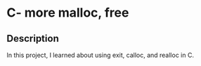 # C- more malloc, free

## Description

In this project, I learned about using exit, calloc, and realloc in C.
